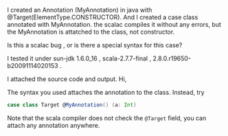 I created an Annotation (MyAnnotation) in java with @Target(ElementType.CONSTRUCTOR).
And I created a case class annotated with MyAnnotation.
the scalac compiles it without any errors, but the MyAnnotation is attatched to the class, not constructor.

Is this a scalac bug , or is there a special syntax for this case?

I tested it under sun-jdk 1.6.0_16 , scala-2.7.7-final , 2.8.0.r19650-b20091114020153 .

I attached the source code and output.
Hi,

The syntax you used attaches the annotation to the class. Instead, try

```scala
case class Target @MyAnnotation() (a: Int)
```

Note that the scala compiler does not check the `@Target` field, you can attach any annotation anywhere.
